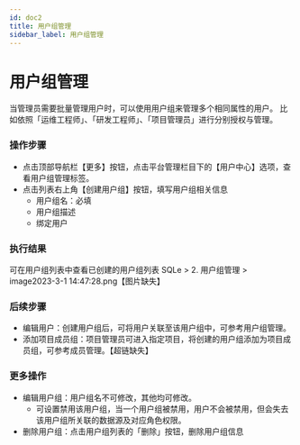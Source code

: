 ```yaml
---
id: doc2
title: 用户组管理
sidebar_label: 用户组管理
---
```


# 用户组管理
当管理员需要批量管理用户时，可以使用用户组来管理多个相同属性的用户。 比如依照「运维工程师」、「研发工程师」、「项目管理员」进行分别授权与管理。

### 操作步骤
* 点击顶部导航栏【更多】按钮，点击平台管理栏目下的【用户中心】选项，查看用户组管理标签。
* 点击列表右上角【创建用户组】按钮，填写用户组相关信息
    * 用户组名：必填
    * 用户组描述
    * 绑定用户

### 执行结果
可在用户组列表中查看已创建的用户组列表
SQLe > 2. 用户组管理 > image2023-3-1 14:47:28.png【图片缺失】

### 后续步骤
* 编辑用户：创建用户组后，可将用户关联至该用户组中，可参考用户组管理。
* 添加项目成员组：项目管理员可进入指定项目，将创建的用户组添加为项目成员组，可参考成员管理。【超链缺失】

### 更多操作
* 编辑用户组：用户组名不可修改，其他均可修改。
    * 可设置禁用该用户组，当一个用户组被禁用，用户不会被禁用，但会失去该用户组所关联的数据源及对应角色权限。
* 删除用户组：点击用户组列表的「删除」按钮，删除用户组信息








